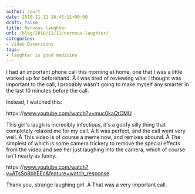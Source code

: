 ```yaml
---
author: court
date: 2010-11-11 16:45:11+00:00
draft: false
title: Nervous laughter
url: /blog/2010/11/11/nervous-laughter/
categories:
- Video Diversions
tags:
- laughter is good medicine
---
```


I had an important phone call this morning at home, one that I was a little worked up for beforehand. Â I was tired of reviewing what I thought was important to the call, I probably wasn't going to make myself any smarter in the last 10 minutes before the call.

Instead, I watched this:

httpv://www.youtube.com/watch?v=muc0kaQtCMU

This girl's laugh is incredibly infectious, it's a goofy silly thing that completely relaxed me for my call. Â It was perfect, and the call went very well. Â This video is of course a meme now, and remixes abound. Â The simplest of which is some camera trickery to remove the special effects from the video and see her just laughing into the camera, which of course isn't nearly as funny.

httpv://www.youtube.com/watch?v=ATsSp8bhEEc&feature=watch_response

Thank you, strange laughing girl. Â That was a very important call.
